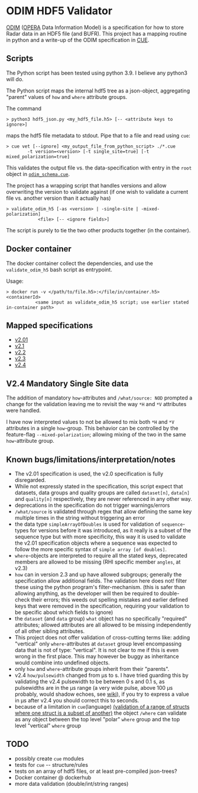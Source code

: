 # ODIM HDF5 Validator
[ODIM](https://www.eumetnet.eu/glossary/odim/) ([OPERA](https://www.eumetnet.eu/glossary/opera/) Data Information Model) is a specification for how to store Radar data in an HDF5 file (and BUFR).
This project has a mapping routine in python and a write-up of the ODIM specification in [CUE](http://cuelang.org/).


## Scripts 
The Python script has been tested using python 3.9. I believe any python3 will do.

The Python script maps the internal hdf5 tree as a json-object, aggregating "parent" values of `how` and `where` attribute groups.

The command
```shell
> python3 hdf5_json.py <my_hdf5_file.h5> [-- <attribute keys to ignore>]
```
maps the hdf5 file metadata to stdout. 
Pipe that to a file and read using `cue`:
```shell
> cue vet [--ignore] <my_output_file_from_python_script> ./*.cue 
        -t version=<version> [-t single_site=true] [-t mixed_polarization=true]
```
This validates the output file vs. the data-specification with entry in the `root` object in [`odim_schema.cue`](odim_schema.cue).

The project has a wrapping script that handles versions and allow overwriting the version to validate against (if one wish to validate a current file vs. another version than it actually has)
```shell
> validate_odim_h5 [-as <version> | -single-site | -mixed-polarization] 
            <file> [-- <ignore fields>]
```
The script is purely to tie the two other products together (in the container).

## Docker container
The docker container collect the dependencies, and use the `validate_odim_h5` bash script as entrypoint.

Usage:
```shell
> docker run -v </path/to/file.h5>:</file/in/container.h5> <containerId> 
           <same input as validate_odim_h5 script; use earlier stated in-container path>
```
## Mapped specifications
 - [v2.01](https://www.eumetnet.eu/wp-content/uploads/2019/05/OPERA-ODIM_H5-v2.01.pdf)
 - [v2.1](https://www.eumetnet.eu/wp-content/uploads/2019/05/OPERA-ODIM_H5-v2.1.pdf)
 - [v2.2](https://www.eumetnet.eu/wp-content/uploads/2019/05/OPERA-ODIM_H5-v2.2.pdf)
 - [v2.3](https://www.eumetnet.eu/wp-content/uploads/2019/01/ODIM_H5_v23.pdf)
 - [v2.4](https://www.eumetnet.eu/wp-content/uploads/2021/07/ODIM_H5_v2.4.pdf)

## V2.4 Mandatory Single Site data
The addition of mandatory `how`-attributes and `/what/source: NOD` prompted a change for the validation leaving me to revisit the way `*H` and `*V` attributes were handled.

I have now interpreted values to not be allowed to mix both `*H` and `*V` attributes in a single `how`-group. This behavior can be controlled by the feature-flag `--mixed-polarization`; allowing mixing of the two in the same `how`-attribute group.

## Known bugs/limitations/interpretation/notes
 - The v2.01 specification is used, the v2.0 specification is fully disregarded.
 - While not expressly stated in the specification, this script expect that datasets, data groups and quality groups are called `dataset[n]`, `data[n]` and `quality[n]` respectively, they are never referenced in any other way.
 - deprecations in the specification do not trigger warnings/errors
 - `/what/source` is validated through regex that allow defining the same key multiple times in the string without triggering an error
 - the data type `simpleArrayOfDoubles` is used for validation of `sequence`-types for versions before it was introduced, as it really is a subset of the sequence type but with more specificity, this way it is used to validate the v2.01 specification objects where a sequence was expected to follow the more specific syntax of `simple array [of doubles]`.
 - `where`-objects are interpreted to require all the stated keys, deprecated members are allowed to be missing (RHI specific member `angles`, at v2.3)
 - `how` can in version 2.3 and up have allowed subgroups; generally the specification allow additional fields. The validation here does not! filter these using the python program's filter-mechanism. (this is safer than allowing anything, as the developer will then be required to double-check their errors; this weeds out spelling mistakes and earlier defined keys that were removed in the specification, requiring your validation to be specific about which fields to ignore)
 - the `dataset` (and `data` group) `what` object has no specifically "required" attributes; allowed attributes are all allowed to be missing independently of all other sibling attributes.
 - This project does not offer validation of cross-cutting terms like: adding "vertical" only `where`-attributes at `dataset` group level encompassing data that is not of type: "vertical". It is not clear to me if this is even wrong in the first place. This may however be buggy as inheritance would combine into undefined objects.
 - only `how` and `where`-attribute groups inherit from their "parents".
 - v2.4 `how/pulsewidth` changed from µs to s. I have tried guarding this by validating the v2.4 pulsewidth to be between 0 s and 0.1 s, as pulsewidths are in the µs range (a very wide pulse, above 100 µs probably, would shadow echoes, see [wiki](https://en.wikipedia.org/wiki/Radar_signal_characteristics#Pulse_width)), if you try to express a value in µs after v2.4 you should correct this to seconds. 
 - because of a limitation in `cue`(language) [(validation of a range of structs where one struct is a subset of another)](https://github.com/cue-lang/cue/discussions/1163) the object `/where` can validate as any object between the top level "polar" `where` group and the top level "vertical" `where` group

## TODO
 - possibly create `cue` modules
 - tests for `cue` -- structure/rules
 - tests on an array of hdf5 files, or at least pre-compiled json-trees?
 - Docker container @ dockerhub
 - more data validation (double/int/string ranges)
